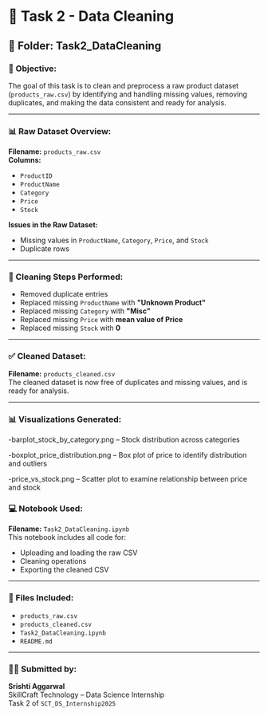 # 🧹 Task 2 - Data Cleaning

## 📁 Folder: Task2_DataCleaning

### 📌 Objective:
The goal of this task is to clean and preprocess a raw product dataset (`products_raw.csv`) by identifying and handling missing values, removing duplicates, and making the data consistent and ready for analysis.

---

### 📊 Raw Dataset Overview:
**Filename:** `products_raw.csv`  
**Columns:**
- `ProductID`
- `ProductName`
- `Category`
- `Price`
- `Stock`

**Issues in the Raw Dataset:**
- Missing values in `ProductName`, `Category`, `Price`, and `Stock`
- Duplicate rows

---

### 🔧 Cleaning Steps Performed:
- Removed duplicate entries
- Replaced missing `ProductName` with **"Unknown Product"**
- Replaced missing `Category` with **"Misc"**
- Replaced missing `Price` with **mean value of Price**
- Replaced missing `Stock` with **0**

---

### ✅ Cleaned Dataset:
**Filename:** `products_cleaned.csv`  
The cleaned dataset is now free of duplicates and missing values, and is ready for analysis.

---
### 📊 Visualizations Generated:
-barplot_stock_by_category.png – Stock distribution across categories

-boxplot_price_distribution.png – Box plot of price to identify distribution and outliers

-price_vs_stock.png – Scatter plot to examine relationship between price and stock



### 💻 Notebook Used:
**Filename:** `Task2_DataCleaning.ipynb`  
This notebook includes all code for:
- Uploading and loading the raw CSV
- Cleaning operations
- Exporting the cleaned CSV

---

### 📎 Files Included:
- `products_raw.csv`
- `products_cleaned.csv`
- `Task2_DataCleaning.ipynb`
- `README.md`

---

### 👩‍💻 Submitted by:
**Srishti Aggarwal**  
SkillCraft Technology – Data Science Internship  
Task 2 of `SCT_DS_Internship2025`
